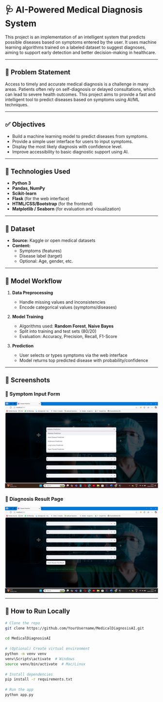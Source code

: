 # 🩺 AI-Powered Medical Diagnosis System

This project is an implementation of an intelligent system that predicts possible diseases based on symptoms entered by the user. It uses machine learning algorithms trained on a labeled dataset to suggest diagnoses, aiming to support early detection and better decision-making in healthcare.

---

## 📌 Problem Statement

Access to timely and accurate medical diagnosis is a challenge in many areas. Patients often rely on self-diagnosis or delayed consultations, which can lead to severe health outcomes. This project aims to provide a fast and intelligent tool to predict diseases based on symptoms using AI/ML techniques.

---

## ✅ Objectives

- Build a machine learning model to predict diseases from symptoms.
- Provide a simple user interface for users to input symptoms.
- Display the most likely diagnosis with confidence level.
- Improve accessibility to basic diagnostic support using AI.

---

## 🧠 Technologies Used

- **Python 3**
- **Pandas, NumPy**
- **Scikit-learn**
- **Flask** (for the web interface)
- **HTML/CSS/Bootstrap** (for the frontend)
- **Matplotlib / Seaborn** (for evaluation and visualization)

---

## 📂 Dataset

- **Source:** Kaggle or open medical datasets
- **Content:**  
  - Symptoms (features)  
  - Disease label (target)  
  - Optional: Age, gender, etc.

---

## 🔄 Model Workflow

1. **Data Preprocessing**
   - Handle missing values and inconsistencies
   - Encode categorical values (symptoms/diseases)

2. **Model Training**
   - Algorithms used: **Random Forest**, **Naive Bayes**
   - Split into training and test sets (80/20)
   - Evaluation: Accuracy, Precision, Recall, F1-Score

3. **Prediction**
   - User selects or types symptoms via the web interface
   - Model returns top predicted disease with probability/confidence

---

## 📸 Screenshots

### 📝 Symptom Input Form
![Symptom Input Form](symptom_input_form.png.png)

### 🧾 Diagnosis Result Page
![Diagnosis Result Page](diagnosis_result_page.png.png)

---

## 🚀 How to Run Locally

```bash
# Clone the repo
git clone https://github.com/YourUsername/MedicalDiagnosisAI.git

cd MedicalDiagnosisAI

# (Optional) Create virtual environment
python -m venv venv
venv\Scripts\activate  # Windows
source venv/bin/activate  # Mac/Linux

# Install dependencies
pip install -r requirements.txt

# Run the app
python app.py
